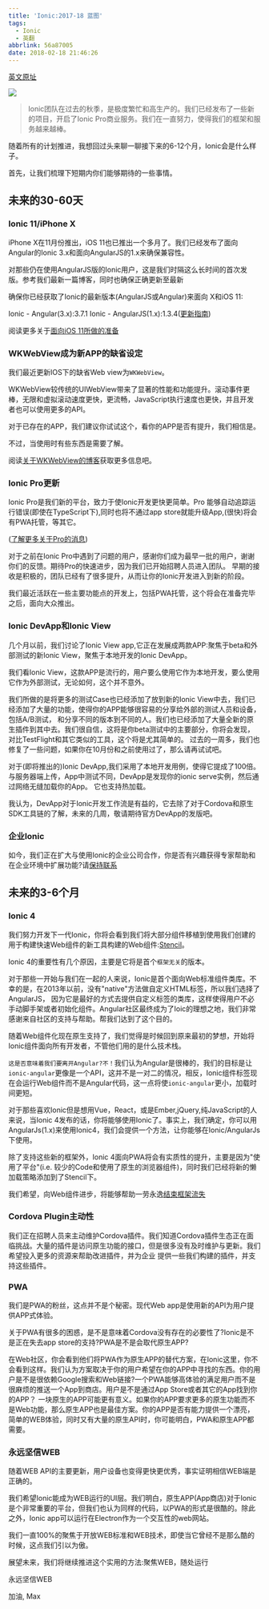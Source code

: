 ```yaml
---
title: 'Ionic:2017-18 蓝图'
tags:
  - Ionic
  - 英翻
abbrlink: 56a87005
date: 2018-02-18 21:46:26
---
```

[英文原址](https://blog.ionicframework.com/ionic-2017-18-roadmap/)

![](http://or0g12e5e.bkt.clouddn.com/blog/2018-02-19-093916.jpg)

> Ionic团队在过去的秋季，是极度繁忙和高生产的。我们已经发布了一些新的项目，开启了Ionic Pro商业服务。我们在一直努力，使得我们的框架和服务越来越棒。

随着所有的计划推进，我想回过头来聊一聊接下来的6-12个月，Ionic会是什么样子。

首先，让我们梳理下短期内你们能够期待的一些事情。

## 未来的30-60天

### Ionic 11/iPhone X
iPhone X在11月份推出，iOS 11也已推出一个多月了。我们已经发布了面向Angular的Ionic 3.x和面向AngularJS的1.x来确保兼容性。

对那些仍在使用AngularJS版的Ionic用户，这是我们时隔这么长时间的首次发版。参考我们最新一篇博客，同时也确保正确更新至最新

确保你已经获取了Ionic的最新版本(AngularJS或Angular)来面向 X和iOS 11:

Ionic - Angular(3.x):3.7.1
Ionic - AngularJS(1.x):1.3.4([更新指南](https://github.com/ionic-team/ionic-v1/issues/317#issuecomment-339357499))

阅读更多关于[面向iOS 11所做的准备](http://blog.ionic.io/ios-11-checklist/)

### WKWebView成为新APP的缺省设定
我们最近更新IOS下的缺省Web view为`WKWebView`。

WKWebView较传统的UIWebView带来了显著的性能和功能提升。滚动事件更棒，无限和虚拟滚动速度更快，更流畅，JavaScript执行速度也更快，并且开发者也可以使用更多的API。

对于已存在的APP，我们建议你试试这个，看你的APP是否有提升，我们相信是。

不过，当使用时有些东西是需要了解。

阅读[关于WKWebView的博客](http://blog.ionic.io/wkwebview-for-all-a-new-webview-for-ionic/)获取更多信息吧。

### Ionic Pro更新

Ionic Pro是我们新的平台，致力于使Ionic开发更快更简单。Pro 能够自动追踪运行错误(即使在TypeScript下),同时也将不通过app store就能升级App,(很快)将会有PWA托管，等其它。

([了解更多关于Pro的消息](https://ionicframework.com/pro))

对于之前在Ionic Pro中遇到了问题的用户，感谢你们成为最早一批的用户，谢谢你们的反馈。期待Pro的快速进步，因为我们已开始招聘人员进入团队。
早期的接收是积极的，团队已经有了很多提升，从而让你的Ionic开发进入到新的阶段。

我们最近活跃在一些主要功能点的开发上，包括PWA托管，这个将会在准备完毕之后，面向大众推出。

### Ionic DevApp和Ionic View
几个月以前，我们讨论了Ionic View app,它正在发展成两款APP:聚焦于beta和外部测试的新Ionic View，聚焦于本地开发的Ionic DevApp。

我们看Ionic View，这款APP是流行的，用户要么使用它作为本地开发，要么使用它作为外部测试，无论如何，这个并不意外。

我们所做的是将更多的测试Case也已经添加了放到新的Ionic View中去，我们已经添加了大量的功能，使得你的APP能够很容易的分享给外部的测试人员和设备，包括A/B测试，
和分享不同的版本到不同的人。我们也已经添加了大量全新的原生插件到其中去。我们很自信，这将是你beta测试中的主要部分，你将会发现，对比TestFlight和其它类似的工具，这个将是尤其简单的。
过去的一周多，我们也修复了一些问题，如果你在10月份和之前使用过了，那么请再试试吧。

对于(即将推出的)Ionic DevApp,我们采用了本地开发用例，使得它提成了100倍。与服务器端上传，App中测试不同，DevApp是发现你的ionic serve实例，然后通过网络无缝加载你的App。
它也支持热加载。

我认为，DevApp对于Ionic开发工作流是有益的，它去除了对于Cordova和原生SDK工具链的了解，未来的几周，敬请期待官方DevApp的发版吧。

### 企业Ionic
如今，我们正在扩大与使用Ionic的企业公司合作，你是否有兴趣获得专家帮助和在企业环境中扩展功能?请[保持联系](https://ionicframework.com/enterprise)

## 未来的3-6个月
### Ionic 4
我们努力开发下一代Ionic，你将会看到我们将大部分组件移植到使用我们创建的用于构建快速Web组件的新工具构建的Web组件:[Stencil](https://stenciljs.com/)。

Ionic 4的重要性有几个原因，主要是它将是首个`框架无关`的版本。

对于那些一开始与我们在一起的人来说，Ionic是首个面向Web标准组件类库。不幸的是，在2013年以前，没有"native"方法做自定义HTML标签，所以我们选择了AngularJS，
因为它是最好的方式去提供自定义标签的类库，这样使得用户不必手动脚手架或者初始化组件。Angular社区最终成为了Ioic的理想之地，我们非常感谢来自社区的支持与帮助。帮我们达到了这个目的。

随着Web组件化现在原生支持了，我们觉得是时候回到原来最初的梦想，开始将Ionic组件面向所有开发者，不管他们用的是什么技术栈。

`这是否意味着我们要离开Angular?不！`我们认为Angular是很棒的，我们的目标是让`ionic-angular`更像是一个API，这并不是一对二的情况，相反，Ionic组件标签现在会运行Web组件而不是Angular代码，这一点将使`ionic-angular`更小，加载时间更短。

对于那些喜欢Ionic但是想用Vue，React，或是Ember,jQuery,纯JavaScript的人来说，当Ionic 4发布的话，你将能够使用Ionic了。事实上，我们确定，你可以用AngularJs(1.x)来使用Ionic4，我们会提供一个方法，让你能够在Ionic/AngularJs下使用。

除了支持这些新的框架外，Ionic 4面向PWA将会有实质性的提升，主要是因为"使用了平台"(i.e. 较少的Code和使用了原生的浏览器组件)，同时我们已经将新的懒加载策略添加到了Stencil下。

我们希望，向Web组件进步，将能够帮助一劳永逸[结束框架流失](http://blog.ionic.io/the-end-of-framework-churn/)

### Cordova Plugin主动性
我们正在招聘人员来主动维护Cordova插件。我们知道Cordova插件生态正在面临挑战。大量的插件是访问原生功能的接口，但是很多没有及时维护与更新。我们希望投入更多的资源来帮助改进插件，并为企业
提供一些我们构建的插件，并支持这些插件。

### PWA
我们是PWA的粉丝，这点并不是个秘密。现代Web app是使用新的API为用户提供APP式体验。

关于PWA有很多的困惑，是不是意味着Cordova没有存在的必要性了?Ionic是不是正在失去app store的支持?PWA是不是会取代原生APP?

在Web社区，你会看到他们将PWA作为原生APP的替代方案，在Ionic这里，你不会看到这样。我们认为方案取决于你的用户希望在你的APP中寻找的东西。你的用户是不是很依赖Google搜索和Web链接?一个PWA能够高体验的满足用户而不是很麻烦的推送一个App到商店。用户是不是通过App Store或者其它的App找到你的APP？
一块原生的APP可能更有意义。如果你的APP要求更多的原生功能而不是Web功能，那么原生APP也是最佳方案。你的APP是否有能力提供一个漂亮，简单的WEB体验，同时又有大量的原生API时，你可能明白，PWA和原生APP都需要。


### 永远坚信WEB
随着WEB API的主要更新，用户设备也变得更快更优秀，事实证明相信WEB端是正确的。

我们希望Ionic能成为WEB运行的UI层。我们明白，原生APP(App商店)对于Ionic是个非常重要的平台，但我们也认为同样的代码，以PWA的形式是很酷的。除此之外，Ionic app可以运行在Electron作为一个交互性的web网站。

我们一直100%的聚焦于开放WEB标准和WEB技术，即使当它曾经不是那么酷的时候，这点我们引以为傲。

展望未来，我们将继续推进这个实用的方法:聚焦WEB，随处运行

永远坚信WEB

加油,
Max

